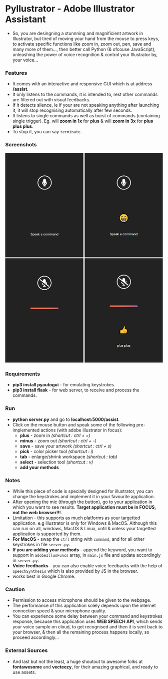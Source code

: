 # Pyllustrator - Adobe Illustrator Assistant
* So, you are desingning a stunnning and magnificient artwork in Illustrator, but tired of moving your hand from the mouse to press keys, to activate specific functions like zoom in, zoom out, pen, save and many more of them..., then better call Python (& ofcouse JavaScript), unleashing the power of voice recognition & control your Illustrator by, your voice...

### Features
* It comes with an interactive and responsive GUI which is at address **/assist**.
* It only listens to the commands, it is intended to, rest other commands are filtered out with visual feedbacks.
* If it detects silence, ie if your are not speaking anything after launching it, it will stop recognising automatically after few seconds.
* It listens to single commands as well as burst of commands (containing single trigger). Eg. will **zoom in 1x** for **plus** & will **zoom in 3x** for **plus plus plus**.
* To stop it, you can say ```terminate```.

### Screenshots
<p align="center">
<img src="./screenshots/one.png" alt="screenshot one" title="ready to hear you" width="250px" />
<img src="./screenshots/three.png" alt="screenshot two" title="listening to you" width="250px" /><br/>
<img src="./screenshots/two.png" alt="screenshot three" title="when you go unnoticed" width="250px" />
<img src="./screenshots/four.png" alt="screenshot four" title="when you go unnoticed" width="250px" />
</p>

### Requirements
* **pip3 install pyautogui** - for emulating keystrokes.
* **pip3 install flask** - for web server, to receive and process the commands.

### Run
* **python server.py** and go to **localhost:5000/assist**.
* Click on the mouse button and speak some of the following pre-implemented actions (with adobe illustrator in focus):
    * **plus** - zoom in *(shortcut : ctrl + =)*
    * **minus** - zoom out *(shortcut : ctrl + -)*
    * **save** - save your artwork *(shortcut : ctrl + s)*
    * **pick** - color picker tool *(shortcut : i)*
    * **tab** - enlarge/shrink workspace *(shortcut : tab)*
    * **select** - selection tool *(shortcut : v)*
    * **add your methods**

### Notes
* While this piece of code is specially designed for illustrator, you can change the keystrokes and implement it in your favourite application.
* After opening the mic (through the button), go to your application in which you want to see results. **Target application must be in FOCUS, not the web browser!!!**.
* Limitation - this supports as much platforms as your targetted application. e.g illustrator is only for Windows & MacOS. Although this can run on all, windows, MacOS & Linux, until & unless your targetted application is supported by them.
* **For MacOS** - swap the ```ctrl``` string with ```command```, and for all other keystrokes in file ```server.py```.
* **If you are adding your methods** - append the keyword, you want to support in ```adobeIllusFuncs``` array, in ```main.js``` file and update accordingly in ```server.py```.
* **Voice feedbacks** - you can also enable voice feedbacks with the help of ```SpeechSynthesis``` which is also provided by JS in the browser.
* works best in Google Chrome.

### Caution
* Permission to access microphone should be given to the webpage.
* The performance of this application solely depends upon the internet connection speed & your microphone quality.
* You can experience some delay between your command and keystrokes response, because this application uses **WEB SPEECH API**, which sends your voice sample on cloud, to get recognised and then it is sent back to your browser, & then all the remaining process happens locally, so proceed accordingly...

### External Sources
* And last but not the least, a huge shoutout to awesome folks at **fontawesome** and **vecteezy**, for their amazing graphical, and ready to use assets.